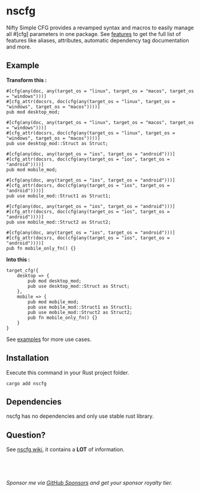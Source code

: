 
# nscfg

Nifty Simple CFG provides a revamped syntax and macros to easily manage all #[cfg] parameters in one package. See [features](https://github.com/NickelAngeStudio/nscfg/wiki/Features) to get the full list of features like aliases, attributes, automatic dependency tag documentation and more.

## Example
**Transform this :**
```
#[cfg(any(doc, any(target_os = "linux", target_os = "macos", target_os = "windows")))]
#[cfg_attr(docsrs, doc(cfg(any(target_os = "linux", target_os = "windows", target_os = "macos"))))]
pub mod desktop_mod;

#[cfg(any(doc, any(target_os = "linux", target_os = "macos", target_os = "windows")))]
#[cfg_attr(docsrs, doc(cfg(any(target_os = "linux", target_os = "windows", target_os = "macos"))))]
pub use desktop_mod::Struct as Struct;

#[cfg(any(doc, any(target_os = "ios", target_os = "android")))]
#[cfg_attr(docsrs, doc(cfg(any(target_os = "ios", target_os = "android"))))]
pub mod mobile_mod;

#[cfg(any(doc, any(target_os = "ios", target_os = "android")))]
#[cfg_attr(docsrs, doc(cfg(any(target_os = "ios", target_os = "android"))))]
pub use mobile_mod::Struct1 as Struct1;

#[cfg(any(doc, any(target_os = "ios", target_os = "android")))]
#[cfg_attr(docsrs, doc(cfg(any(target_os = "ios", target_os = "android"))))]
pub use mobile_mod::Struct2 as Struct2;

#[cfg(any(doc, any(target_os = "ios", target_os = "android")))]
#[cfg_attr(docsrs, doc(cfg(any(target_os = "ios", target_os = "android"))))]
pub fn mobile_only_fn() {}
```

**Into this :**
```
target_cfg!{
    desktop => {
        pub mod desktop_mod;
        pub use desktop_mod::Struct as Struct;
    },
    mobile => {
        pub mod mobile_mod;
        pub use mobile_mod::Struct1 as Struct1;
        pub use mobile_mod::Struct2 as Struct2;
        pub fn mobile_only_fn() {}
    }
}
```

See [examples](https://github.com/NickelAngeStudio/nscfg/wiki/Examples) for more use cases.


## Installation
Execute this command in your Rust project folder.
```
cargo add nscfg
```

## Dependencies
nscfg has no dependencies and only use stable rust library.

## Question?
See [nscfg wiki](https://github.com/NickelAngeStudio/nscfg/wiki), it contains a **LOT** of information.

&nbsp;
---

*Sponsor me via [GitHub Sponsors](https://github.com/sponsors/NickelAngeStudio) and get your sponsor royalty tier.*
